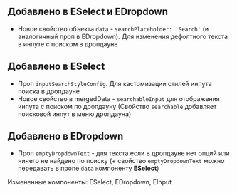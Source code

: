 ## Добавлено в ESelect и EDropdown
- Новое свойство объекта `data` - `searchPlaceholder: 'Search'` (и аналогичный проп в EDropdown). Для изменения дефолтного текста в инпуте с поиском в дропдауне
## Добавлено в ESelect
- Проп `inputSearchStyleConfig`. Для кастомизации стилей инпута поиска в дропдауне
- Новое свойство в mergedData - `searchableInput` для отображения инпута с поиском по дропдауну (Свойство `searchable` добавляет поисковой инпут в меню дропдауна)
## Добавлено в EDropdown 
- Проп `emptyDropdownText` - для текста если в дропдауне нет опций или ничего не найдено по поиску (+ свойство `emptyDropdownText` можно передавать в пропе `data` компоненту **ESelect**)

Измененные компоненты: ESelect, EDropdown, EInput